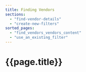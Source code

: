```yaml
---
title: Finding Vendors
sections:
  - "find-vendor-details"
  - "create-new-filters"
sorted_pages:
  - "find_vendors_vendors_content"
  - "use_an_existing_filter"
---
```

# {{page.title}}
